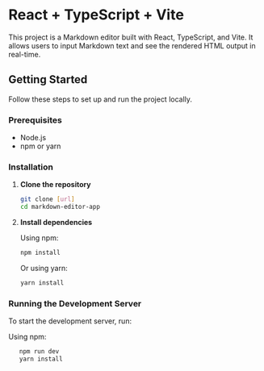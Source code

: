 # React + TypeScript + Vite

This project is a Markdown editor built with React, TypeScript, and Vite. It allows users to input Markdown text and see the rendered HTML output in real-time.

## Getting Started

Follow these steps to set up and run the project locally.

### Prerequisites

- Node.js
- npm or yarn

### Installation

1. **Clone the repository**

    ```bash
    git clone [url]
    cd markdown-editor-app
    ```

2. **Install dependencies**

    Using npm:

    ```bash
    npm install
    ```

    Or using yarn:

    ```bash
    yarn install
    ```

### Running the Development Server

To start the development server, run:

Using npm:



 ```bash
    npm run dev
    yarn install
 ```